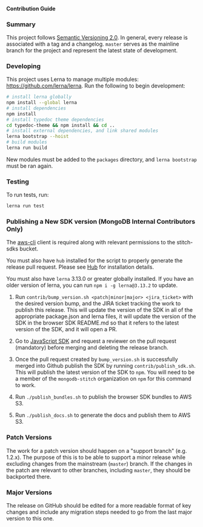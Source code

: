 #### Contribution Guide

### Summary

This project follows [Semantic Versioning 2.0](https://semver.org/). In general, every release is associated with a tag and a changelog. `master` serves as the mainline branch for the project and represent the latest state of development.

### Developing

This project uses Lerna to manage multiple modules: https://github.com/lerna/lerna.
Run the following to begin development:
```bash
# install lerna globally
npm install --global lerna
# install dependencies
npm install
# install typedoc theme dependencies
cd typedoc-theme && npm install && cd ..
# install external dependencies, and link shared modules
lerna bootstrap --hoist
# build modules
lerna run build
```

New modules must be added to the `packages` directory, and `lerna bootstrap` must be ran again.

### Testing

To run tests, run:
```bash
lerna run test
```

### Publishing a New SDK version (MongoDB Internal Contributors Only)

The [aws-cli](https://docs.aws.amazon.com/cli/latest/userguide/install-bundle.html) client is required
along with relevant permissions to the stitch-sdks bucket.

You must also have `hub` installed for the script to properly generate the release pull request. Please see [Hub](https://github.com/github/hub) for installation details. 

You must also have `lerna` 3.13.0 or greater globally installed. If you have an older version of lerna, you can run `npm i -g lerna@3.13.2` to update.

1. Run `contrib/bump_version.sh <patch|minor|major> <jira_ticket>` with the desired version bump, and the JIRA ticket tracking the work to publish this release. This will update the version of the SDK in all of the appropriate package.json and lerna files, it will update the version of the SDK in the browser SDK README.md so that it refers to the latest version of the SDK, and it will open a PR. 

2. Go to [JavaScript SDK](https://github.com/mongodb/stitch-js-sdk/pulls) and request a reviewer on the pull request (mandatory) before merging and deleting the release branch.

3. Once the pull request created by `bump_version.sh` is successfully merged into Github publish the SDK by running `contrib/publish_sdk.sh`. This will publish the latest version of the SDK to `npm`. You will need to be a member of the `mongodb-stitch` organization on `npm` for this command to work.

4. Run `./publish_bundles.sh` to publish the browser SDK bundles to AWS S3.

5. Run `./publish_docs.sh` to generate the docs and publish them to AWS S3.

### Patch Versions

The work for a patch version should happen on a "support branch" (e.g. 1.2.x). The purpose of this is to be able to support a minor release while excluding changes from the mainstream (`master`) branch. If the changes in the patch are relevant to other branches, including `master`, they should be backported there. 

### Major Versions

The release on GitHub should be edited for a more readable format of key changes and include any migration steps needed to go from the last major version to this one.

